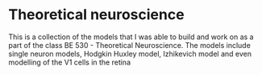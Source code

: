 # Theoretical neuroscience

This is a collection of the models that I was able to build and work on as a part of the class BE 530 - Theoretical Neuroscience. 
The models include single neuron models, Hodgkin Huxley model, Izhikevich model and even modelling of the V1 cells in the retina
